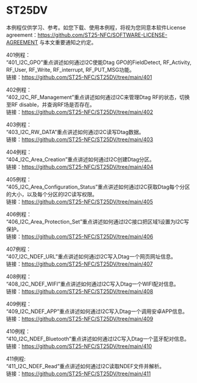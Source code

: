 # ST25DV

本例程仅供学习、参考。如您下载、使用本例程，将视为您同意本软件License agreement：https://github.com/ST25-NFC/SOFTWARE-LICENSE-AGREEMENT 与本文重要通知之约定。

401例程：<br>
“401_I2C_GPO”重点讲述如何通过I2C使能Dtag GPO的FieldDetect, RF_Activity, RF_User, RF_Write, RF_interrupt, RF_PUT_MSG功能。<br>
链接：https://github.com/ST25-NFC/ST25DV/tree/main/401

402例程：<br>
“402_I2C_RF_Management”重点讲述如何通过I2C来管理Dtag RF的状态，切换至RF disable，并查询RF场是否存在。<br>
链接：https://github.com/ST25-NFC/ST25DV/tree/main/402

403例程：<br>
“403_I2C_RW_DATA”重点讲述如何通过I2C读写Dtag数据。<br>
链接：https://github.com/ST25-NFC/ST25DV/tree/main/403

404例程：<br>
“404_I2C_Area_Creation”重点讲述如何通过I2C创建Dtag分区。<br>
链接：https://github.com/ST25-NFC/ST25DV/tree/main/404

405例程：<br>
“405_I2C_Area_Configuration_Status”重点讲述如何通过I2C获取Dtag每个分区的大小，以及每个分区的I2C读写权限。<br>
链接：https://github.com/ST25-NFC/ST25DV/tree/main/405

406例程：<br>
“406_I2C_Area_Protection_Set”重点讲述如何通过I2C接口把区域1设置为I2C写保护。<br>
链接：https://github.com/ST25-NFC/ST25DV/tree/main/406

407例程：<br>
“407_I2C_NDEF_URL”重点讲述如何通过I2C写入Dtag一个网页网址信息。<br>
链接：https://github.com/ST25-NFC/ST25DV/tree/main/407

408例程：<br>
“408_I2C_NDEF_WIFI”重点讲述如何通过I2C写入Dtag一个WIFI配对信息。<br>
链接：https://github.com/ST25-NFC/ST25DV/tree/main/408

409例程：<br>
“409_I2C_NDEF_APP”重点讲述如何通过I2C写入Dtag一个调用安卓APP信息。<br>
链接：https://github.com/ST25-NFC/ST25DV/tree/main/409

410例程：<br>
“410_I2C_NDEF_Bluetooth”重点讲述如何通过I2C写入Dtag一个蓝牙配对信息。<br>
链接：https://github.com/ST25-NFC/ST25DV/tree/main/410

411例程:<br>
“411_I2C_NDEF_Read”重点讲述如何通过I2C读取NDEF文件并解析。<br>
链接：https://github.com/ST25-NFC/ST25DV/tree/main/411
